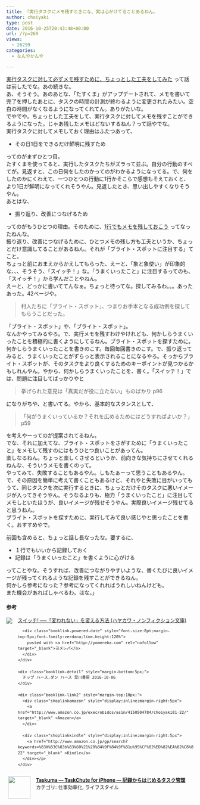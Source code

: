 ```yaml
---
title: 「実行タスクにメモ残すときにな、実は心がけてることあるねん。
author: choiyaki
type: post
date: 2016-10-25T20:43:48+00:00
url: /?p=260
views:
  - 26299
categories:
  - なんやかんや

---
```

[実行タスクに対して必ずメモ残すために、ちょっとした工夫をしてみた][1] って話は前したでな。あの続きな。  
あ、そうそう。あのあとな、「たすくま」がアップデートされて、メモを書いて完了を押したあとに、タスクの時間の計測が終わるように変更されたみたい。空白の時間がなくなるようになってくれてん。ありがたいな。  
でやでや。ちょっとした工夫をして、実行タスクに対してメモを残すことができるようになった。じゃあ残したメモはどないするねん？って話やでな。  
実行タスクに対してメモしておく理由はふたつあって、

  * その日1日をできるだけ鮮明に残すため

ってのがまずひとつ目。  
たすくまを使ってると、実行したタスクたちがズラって並ぶ。自分の行動のすべてが。見返すと、この日何をしたのかってのがわかるようになってる。で、何をしたのかにくわえて、一つひとつの行動に1行かそこらで感想もそえておくと、より1日が鮮明になってくれそうやん。見返したとき、思い出しやすくなりそうやん。  
あとはな、

  * 振り返り、改善につなげるため

ってのがもうひとつの理由。そのために、[1行でもメモを残しておこう][1] ってなったねんな。  
振り返り、改善につなげるために、ひとつメモの残し方も工夫というか、ちょっとだけ意識してることがあるねん。それが「ブライト・スポットに注目する」てこと。  
ちょっと前におまえからかえしてもらった、えーと、「象と象使い」が印象的な、、、そうそう、「スイッチ！」な。「うまくいったこと」に注目するってのも、「スイッチ！」から学んだことやねん。  
えーと、どっかに書いててんなぁ。ちょっと待ってな。探してみるわ。。。あったあった。42ページや。

> 村人たちに「ブライト・スポット」、つまりお手本となる成功例を探してもらうことだった。 

「ブライト・スポット」や、「ブライト・スポット」。  
なんかやってみるやろ。で、実行メモを残すわけやけれども、何かしらうまくいったことを積極的に書くようにしてるねん。ブライト・スポットを探すために。  
何かしらうまくいったことを書きのこす。毎回毎回書きのこす。で、振り返ってみると、うまくいったことがずらっと表示されることになるやろ。そっからブライト・スポットが、そのタスクをより良くするためのキーポイントが見つかるかもしれんやん。やから、何かしらうまくいったことを、書く。「スイッチ！」では、問題に注目してばっかりやと

> 挙げられた意見は「真実だが役に立たない」ものばかり p96 

になりがちや、と書いてる。やから、基本的なスタンスとして、

> 「何がうまくいっているか？それを広めるためにはどうすればよいか？」 p59 

を考えやーってのが提案されてるねん。  
でな、それに加えてな、ブライト・スポットをさがすために「うまくいったこと」をメモして残すのにはもうひとつ良いことがあってん。  
楽しなるねん。ちょっと楽しくさせるというか、前向きな気持ちにさせてくれるねんな、そういうメモを書くのって。  
やってみて、失敗することもあるやん。しもたぁーって思うこともあるやん。で、その原因を簡単に考えて書くこともあるけど、それやと失敗に目がいってもうて、同じタスクを次に実行するときに、ちょっとだけそのタスクに悪いイメージが入ってきそうやん。そうなるよりも、極力「うまくいったこと」に注目してメモしといたほうが、良いイメージが残せそうやん。実際良いイメージ残せてると思うねん。  
ブライト・スポットを探すために、実行してみて良い感じやと思ったことを書く。おすすめやで。

前回も含めると、ちょっと話し長なったな。要するに、

  * １行でもいいから記録しておく
  * 記録は「うまくいったこと」を書くように心がける

ってことやな。そうすれば、改善につながりやすいような、書くたびに良いイメージが残ってくれるような記録を残すことができるねん。  
何かしら参考になった？参考になってくれればうれしいねんけども。  
また機会があればしゃべるわ。ほな。」

#### 参考

<div class="booklink-box" style="text-align:left;padding-bottom:20px;font-size:small;/zoom: 1;overflow: hidden;">
  <div class="booklink-image" style="float:left;margin:0 15px 10px 0;">
    <a href="http://www.amazon.co.jp/exec/obidos/asin/4150504784/choiyaki81-22/" target="_blank" ><img src="https://i0.wp.com/ecx.images-amazon.com/images/I/417XZt2GOEL._SL160_.jpg?w=660" style="border: none;" data-recalc-dims="1" /></a>
  </div>
  
  <div class="booklink-info" style="line-height:120%;/zoom: 1;overflow: hidden;">
    <div class="booklink-name" style="margin-bottom:10px;line-height:120%">
      <a href="http://www.amazon.co.jp/exec/obidos/asin/4150504784/choiyaki81-22/" target="_blank" >スイッチ! ──「変われない」を変える方法 (ハヤカワ・ノンフィクション文庫)</a></p> 
      
      <div class="booklink-powered-date" style="font-size:8pt;margin-top:5px;font-family:verdana;line-height:120%">
        posted with <a href="http://yomereba.com" rel="nofollow" target="_blank">ヨメレバ</a>
      </div>
    </div>
    
    <div class="booklink-detail" style="margin-bottom:5px;">
      チップ ハース,ダン ハース 早川書房 2016-10-06
    </div>
    
    <div class="booklink-link2" style="margin-top:10px;">
      <div class="shoplinkamazon" style="display:inline;margin-right:5px">
        <a href="http://www.amazon.co.jp/exec/obidos/asin/4150504784/choiyaki81-22/" target="_blank" >Amazon</a>
      </div>
      
      <div class="shoplinkkindle" style="display:inline;margin-right:5px">
        <a href="http://www.amazon.co.jp/gp/search?keywords=%83X%83C%83b%83%60%21%20%84%9F%84%9F%81u%95%CF%82%ED%82%EA%82%C8%82%A2%81v%82%F0%95%CF%82%A6%82%E9%95%FB%96%40%20%28%83n%83%84%83J%83%8F%81E%83m%83%93%83t%83B%83N%83V%83%87%83%93%95%B6%8C%C9%29&#038;__mk_ja_JP=%83J%83%5E%83J%83i&#038;url=node%3D2275256051&#038;tag=choiyaki81-22" target="_blank" >Kindle</a>
      </div></p>
    </div>
  </div>
  
  <div class="booklink-footer" style="clear: left">
  </div>
</div>

<span class="appIcon"><img class="appIconImg" height="60" src="https://i0.wp.com/is2.mzstatic.com/image/thumb/Purple71/v4/d2/8d/c2/d28dc2c3-fffd-f450-3be0-2cec3ee32c7b/source/60x60bb.jpg?fit=660%2C60" style="float:left;margin: 0px 15px 15px 5px;" data-recalc-dims="1" /></span><span class="appName"><strong><a href="https://itunes.apple.com/jp/app/taskuma-taskchute-for-iphone/id896335635?mt=8&#038;uo=4&#038;at=7gIWFXQQ" target="itunes_store">Taskuma &#8212; TaskChute for iPhone &#8212; 記録からはじめるタスク管理</a></strong></span>  
<span class="appCategory">カテゴリ: 仕事効率化, ライフスタイル</span>  
<span class="badgeS" style="display:inline-block; margin:6px"><a href="https://itunes.apple.com/jp/app/taskuma-taskchute-for-iphone/id896335635?mt=8&#038;uo=4&#038;at=7gIWFXQQ" target="itunes_store" style="display:inline-block;overflow:hidden;background:url(https://linkmaker.itunes.apple.com/htmlResources/assets//images/web/linkmaker/badge_appstore-sm.png) no-repeat;width:61px;height:15px;"></a></span><br style="clear:both;" />

 [1]: https://choiyaki.com/?p=208